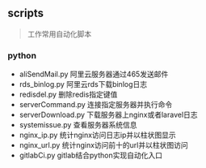 ## scripts
> 工作常用自动化脚本

### python

- aliSendMail.py 阿里云服务器通过465发送邮件
- rds_binlog.py 阿里云rds下载binlog日志
- redisdel.py 删除redis指定键值
- serverCommand.py 连接指定服务器并执行命令
- serverDownload.py 下载服务器上nginx或者laravel日志
- systemissue.py 查看服务器系统信息
- nginx_ip.py 统计nginx访问日志ip并以柱状图显示
- nginx_url.py 统计nginx访问前十的url并以柱状图访问
- gitlabCi.py gitlab结合python实现自动化入口
